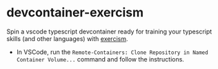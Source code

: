 # devcontainer-exercism

Spin a vscode typescript devcontainer ready for training your typescript skills (and other languages) with [exercism](https://exercism.io/).

- In VSCode, run the `Remote-Containers: Clone Repository in Named Container Volume...` command and follow the instructions.
